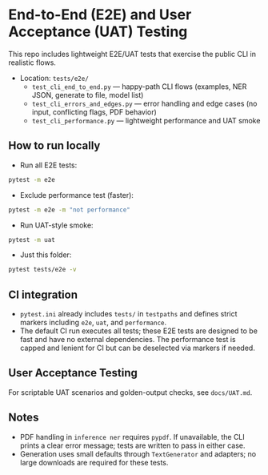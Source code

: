 # End-to-End (E2E) and User Acceptance (UAT) Testing

This repo includes lightweight E2E/UAT tests that exercise the public CLI in realistic flows.

- Location: `tests/e2e/`
  - `test_cli_end_to_end.py` — happy-path CLI flows (examples, NER JSON, generate to file, model list)
  - `test_cli_errors_and_edges.py` — error handling and edge cases (no input, conflicting flags, PDF behavior)
  - `test_cli_performance.py` — lightweight performance and UAT smoke

## How to run locally

- Run all E2E tests:

```bash
pytest -m e2e
```

- Exclude performance test (faster):

```bash
pytest -m e2e -m "not performance"
```

- Run UAT-style smoke:

```bash
pytest -m uat
```

- Just this folder:

```bash
pytest tests/e2e -v
```

## CI integration

- `pytest.ini` already includes `tests/` in `testpaths` and defines strict markers including `e2e`, `uat`, and `performance`.
- The default CI run executes all tests; these E2E tests are designed to be fast and have no external dependencies. The performance test is capped and lenient for CI but can be deselected via markers if needed.

## User Acceptance Testing

For scriptable UAT scenarios and golden-output checks, see `docs/UAT.md`.

## Notes

- PDF handling in `inference ner` requires `pypdf`. If unavailable, the CLI prints a clear error message; tests are written to pass in either case.
- Generation uses small defaults through `TextGenerator` and adapters; no large downloads are required for these tests.
